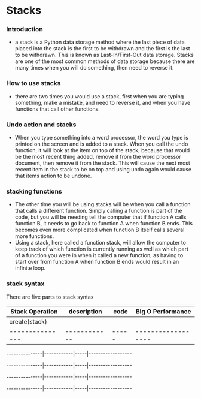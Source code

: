 # Stacks
### Introduction
- a stack is a Python data storage method where the last piece of data placed into the 
stack is the first to be withdrawn and the first is the last to be withdrawn. This is known as 
Last-In/First-Out data storage. Stacks are one of the most common methods of data storage because
there are many times when you will do something, then need to reverse it.
### How to use stacks
- there are two times you would use a stack, first when you are typing something, make a mistake, and need to reverse it, and when you have functions that call other functions.

### Undo action and stacks
- When you type something into a word processor, the word you type is printed on the screen and is added to a stack. When you call the undo function, it will look at the item on top of the stack, because that would be the most recent thing added, remove it from the word processor document, then remove it from the stack. This will cause the next most recent item in the stack to be on top and using undo again would cause that items action to be undone.

### stacking functions
-	The other time you will be using stacks will be when you call a function that calls a different function. Simply calling a function is part of the code, but you will be needing tell the computer that if function A calls function B, it needs to go back to function A when function B ends. This becomes even more complicated when function B itself calls several more functions.
-	Using a stack, here called a function stack, will allow the computer to keep track of which function is currently running as well as which part of a function you were in when it called a new function, as having to start over from function A when function B ends would result in an infinite loop.

### stack syntax
There are five parts to stack syntax

Stack Operation| description| code| Big O Performance
---------------|------------|-----|------------------
create(stack)  | 
---------------|------------|-----|------------------

---------------|------------|-----|------------------

---------------|------------|-----|------------------

---------------|------------|-----|------------------

---------------|------------|-----|------------------
